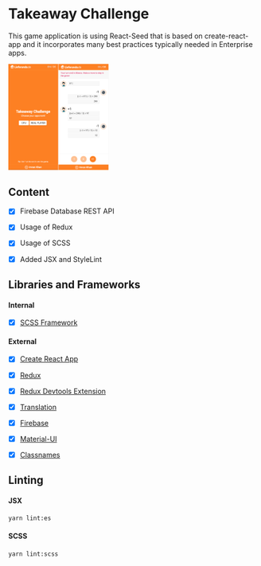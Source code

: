 # Takeaway Challenge
This game application is using React-Seed that is based on create-react-app and it incorporates many best practices typically needed in Enterprise apps.

<img src="preview.png" width="40%">


## Content
- [X] Firebase Database REST API
- [X] Usage of Redux
- [X] Usage of SCSS
- [X] Added JSX and StyleLint 


## Libraries and Frameworks
#### Internal
- [X] [SCSS Framework](https://github.com/imransilvake/SCSS-Framework)

#### External 
- [X] [Create React App](https://github.com/facebook/create-react-app)
- [X] [Redux](https://redux.js.org/)
- [X] [Redux Devtools Extension](https://github.com/zalmoxisus/redux-devtools-extension)
- [X] [Translation](https://github.com/i18next/react-i18next)
- [X] [Firebase](https://firebase.google.com/)
- [X] [Material-UI](https://material-ui.com/)
- [X] [Classnames](https://github.com/JedWatson/classnames)


## Linting
#### JSX
```
yarn lint:es
```

#### SCSS
```
yarn lint:scss
```
